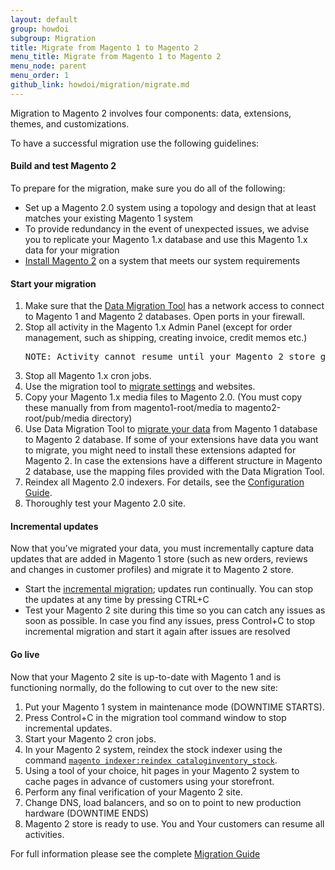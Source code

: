 ```yaml
---
layout: default
group: howdoi
subgroup: Migration
title: Migrate from Magento 1 to Magento 2
menu_title: Migrate from Magento 1 to Magento 2
menu_node: parent
menu_order: 1
github_link: howdoi/migration/migrate.md
---
```


Migration to Magento 2 involves four components: data, extensions, themes, and customizations. 

To have a successful migration use the following guidelines:

<h4>Build and test Magento 2</h4>

To prepare for the migration, make sure you do all of the following:

* Set up a Magento 2.0 system using a topology and design that at least matches your existing Magento 1 system
* To provide redundancy in the event of unexpected issues, we advise you to replicate your Magento 1.x database and use this Magento 1.x data for your migration
* <a href="{{ site.gdeurl }}install-gde/bk-install-guide.html">Install Magento 2</a> on a system that meets our system requirements

<h4>Start your migration</h4>

<ol>
  <li>Make sure that the <a href="{{ site.gdeurl }}migration/migration-tool.html">Data Migration Tool</a> has a network access to connect to Magento 1 and Magento 2 databases. Open ports in your firewall.</li>
  <li>Stop all activity in the Magento 1.x Admin Panel (except for order management, such as shipping, creating invoice, credit memos etc.)</li>
<pre>NOTE: Activity cannot resume until your Magento 2 store goes live.</pre>
  <li>Stop all Magento 1.x cron jobs.</li> 
  <li>Use the migration tool to <a href="{{ site.gdeurl }}migration/migration-migrate-settings.html">migrate settings</a> and websites.</li>
  <li>Copy your Magento 1.x media files to Magento 2.0. (You must copy these manually from  from magento1-root/media to magento2-root/pub/media directory)</li> 
  <li>Use Data Migration Tool to <a href="{{ site.gdeurl }}migration/migration-migrate-data.html">migrate your data</a> from Magento 1 database to Magento 2 database. If some of your extensions have data you want to migrate, you might need to install these extensions adapted for Magento 2. In case the extensions have a different structure in Magento 2 database, use the mapping files provided with the Data Migration Tool.</li>
  <li>Reindex all Magento 2.0 indexers. For details, see the <a href="{{ site.gdeurl }}config-guide/cli/config-cli-subcommands-index.html">Configuration Guide</a>.</li>
  <li>Thoroughly test your Magento 2.0 site.</li>
</ol>

<h4>Incremental updates</h4>

Now that you’ve migrated your data, you must incrementally capture data updates that are added in Magento 1 store (such as new orders, reviews and changes in customer profiles) and migrate it to Magento 2 store.

* Start the <a href="{{ site.gdeurl }}migration/migration-migrate-delta.html">incremental migration</a>; updates run continually. 
You can stop the updates at any time by pressing CTRL+C
* Test your Magento 2 site during this time so you can catch any issues as soon as possible.
In case you find any issues, press Control+C to stop incremental migration and start it again after issues are resolved

<h4>Go live</h4>

Now that your Magento 2 site is up-to-date with Magento 1 and is functioning normally, do the following to cut over to the new site:

1. Put your Magento 1 system in maintenance mode (DOWNTIME STARTS).
2. Press Control+C in the migration tool command window to stop incremental updates.
3. Start your Magento 2 cron jobs.
4. In your Magento 2 system, reindex the stock indexer using the command <a href="{{ site.gdeurl }}config-guide/cli/config-cli-subcommands-index.html#config-cli-subcommands-index-reindex">`magento indexer:reindex cataloginventory_stock`</a>.
5. Using a tool of your choice, hit pages in your Magento 2 system to cache pages in advance of customers using your storefront.
6. Perform any final verification of your Magento 2 site.
7. Change DNS, load balancers, and so on to point to new production hardware (DOWNTIME ENDS) 
8. Magento 2 store is ready to use. You and Your customers can resume all activities.

For full information please see the complete <a href="{{ site.gdeurl }}migration/bk-migration-guide.html">Migration Guide</a>


